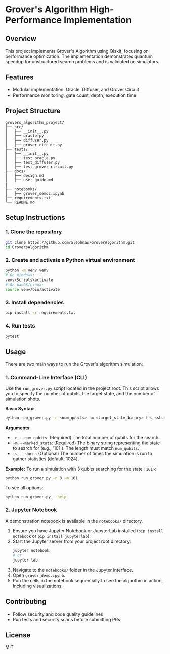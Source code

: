 # Grover's Algorithm High-Performance Implementation

## Overview
This project implements Grover's Algorithm using Qiskit, focusing on performance optimization. The implementation demonstrates quantum speedup for unstructured search problems and is validated on simulators.

## Features
- Modular implementation: Oracle, Diffuser, and Grover Circuit
- Performance monitoring: gate count, depth, execution time

## Project Structure
```
grovers_algorithm_project/
├── src/
│   ├── __init__.py
│   ├── oracle.py
│   ├── diffuser.py
│   ├── grover_circuit.py
├── tests/
│   ├── __init__.py
│   ├── test_oracle.py
│   ├── test_diffuser.py
│   ├── test_grover_circuit.py
├── docs/
│   ├── design.md
│   ├── user_guide.md
|
├── notebooks/
│   ├── grover_demo2.ipynb
├── requirements.txt
└── README.md

```

## Setup Instructions

### 1. Clone the repository
```bash
git clone https://github.com/alephnan/GroverAlgorithm.git
cd GroversAlgorithm
```

### 2. Create and activate a Python virtual environment
```bash
python -m venv venv
# On Windows:
venv\Scripts\activate
# On macOS/Linux:
source venv/bin/activate
```

### 3. Install dependencies
```bash
pip install -r requirements.txt
```

### 4. Run tests
```bash
pytest
```

## Usage

There are two main ways to run the Grover's algorithm simulation:

### 1. Command-Line Interface (CLI)

Use the `run_grover.py` script located in the project root. This script allows you to specify the number of qubits, the target state, and the number of simulation shots.

**Basic Syntax:**
```bash
python run_grover.py -n <num_qubits> -m <target_state_binary> [-s <shots>]
```

**Arguments:**
- `-n`, `--num_qubits`: (Required) The total number of qubits for the search.
- `-m`, `--marked_state`: (Required) The binary string representing the state to search for (e.g., '101'). The length must match `num_qubits`.
- `-s`, `--shots`: (Optional) The number of times the simulation is run to gather statistics (default: 1024).

**Example:**
To run a simulation with 3 qubits searching for the state `|101>`:
```bash
python run_grover.py -n 3 -m 101
```

To see all options:
```bash
python run_grover.py --help
```

### 2. Jupyter Notebook

A demonstration notebook is available in the `notebooks/` directory.

1.  Ensure you have Jupyter Notebook or JupyterLab installed (`pip install notebook` or `pip install jupyterlab`).
2.  Start the Jupyter server from your project root directory:
    ```bash
    jupyter notebook
    # or
    jupyter lab
    ```
3.  Navigate to the `notebooks/` folder in the Jupyter interface.
4.  Open `grover_demo.ipynb`.
5.  Run the cells in the notebook sequentially to see the algorithm in action, including visualizations.

## Contributing
- Follow security and code quality guidelines
- Run tests and security scans before submitting PRs

## License
MIT 